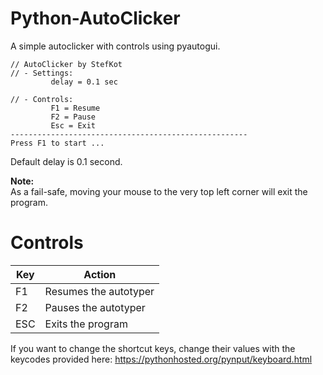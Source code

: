 # Python-AutoClicker
A simple autoclicker with controls using pyautogui. 
``` shell
// AutoClicker by StefKot
// - Settings:
         delay = 0.1 sec

// - Controls:
         F1 = Resume
         F2 = Pause
         Esc = Exit
-----------------------------------------------------
Press F1 to start ...
```

Default delay is 0.1 second.

**Note:**  
As a fail-safe, moving your mouse to the very top left corner will exit the program.


# Controls

Key | Action
--- | ---
F1 | Resumes the autotyper
F2 | Pauses the autotyper
ESC | Exits the program

If you want to change the shortcut keys, change their values with the keycodes provided here:
https://pythonhosted.org/pynput/keyboard.html
